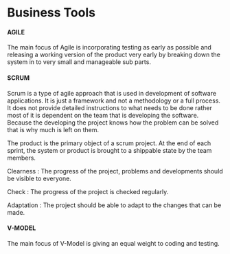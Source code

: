 # Business Tools

#### AGILE

The main focus of Agile is incorporating testing as early as possible and releasing a working version of the product very early by breaking down the system in to very small and manageable sub parts.

#### SCRUM

Scrum is a type of agile approach that is used in development of software applications. It is just a framework and not a methodology or a full process. It does not provide detailed instructions to what needs to be done rather most of it is dependent on the team that is developing the software. Because the developing the project knows how the problem can be solved that is why much is left on them.

The product is the primary object of a scrum project. At the end of each sprint, the system or product is brought to a shippable state by the team members.

Clearness   : The progress of the project, problems and developments should be visible to everyone.

Check       : The progress of the project is checked regularly.

Adaptation  : The project should be able to adapt to the changes that can be made.

#### V-MODEL

The main focus of V-Model is giving an equal weight to coding and testing.

